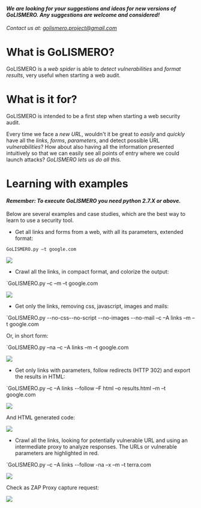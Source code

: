 #### *We are looking for your suggestions and ideas for new versions of GoLISMERO. Any suggestions are welcome and considered!*

*Contact us at: golismero.project@gmail.com*

What is GoLISMERO?
==================

GoLISMERO is a *web spider* is able to *detect vulnerabilities* and *format results*, very useful when starting a web audit.

What is it for?
===============

GoLISMERO is intended to be a first step when starting a web security audit.

Every time we face a *new URL*, wouldn't it be great to *easily* and *quickly* have all the *links*, *forms*, *parameters*, and detect possible URL *vulnerabilities*? How about also having all the information presented intuitively so that we can easily see all points of entry where we could launch attacks? *GoLISMERO lets us do all this.*

Learning with examples
======================

#### *Remember: To execute GoLISMERO you need python 2.7.X or above.*

Below are several examples and case studies, which are the best way to learn to use a security tool.

* Get all links and forms from a web, with all its parameters, extended format:

`GoLISMERO.py –t google.com`

<img src="http://www.iniqua.com/wp-content/uploads/2011/11/x110911_1801_GoLISMEROSi12.png.pagespeed.ic.Xewovcm3yz.png" />

* Crawl all the links, in compact format, and colorize the output:

`GoLISMERO.py –c –m –t google.com

<img src="http://www.iniqua.com/wp-content/uploads/2011/11/x110911_1801_GoLISMEROSi22.png.pagespeed.ic.S5Cs2lcYJa.png" />

* Get only the links, removing css, javascript, images and mails:

`GoLISMERO.py --no-css--no-script --no-images --no-mail –c –A links –m –t google.com

Or, in short form: 

`GoLISMERO.py –na –c –A links –m –t google.com

<img src="http://www.iniqua.com/wp-content/uploads/2011/11/golismero_google_3-1024x882.png.pagespeed.ce.Hoki-xr7Dd.png" />

* Get only links with parameters, follow redirects (HTTP 302) and export the results in HTML:

`GoLISMERO.py –c –A links --follow –F html –o results.html –m –t google.com

<img src="http://www.iniqua.com/wp-content/uploads/2011/11/x110911_1801_GoLISMEROSi43.png.pagespeed.ic.2lJh2Hy8jH.png" />

And HTML generated code:

<img src="http://www.iniqua.com/wp-content/uploads/2011/11/x110911_1801_GoLISMEROSi53.png.pagespeed.ic.wYdeAb8WuU.png" />

* Crawl all the links, looking for potentially vulnerable URL and using an intermediate proxy to analyze responses. The URLs or vulnerable parameters are highlighted in red.

`GoLISMERO.py –c –A links --follow -na –x –m –t terra.com

<img src="http://www.iniqua.com/wp-content/uploads/2011/11/golismer_terra_1-1024x702.png" />

Check as ZAP Proxy capture request:

<img src="http://www.iniqua.com/wp-content/uploads/2011/11/x110911_1801_GoLISMEROSi71.png.pagespeed.ic.blW7vCO2YW.png" />
